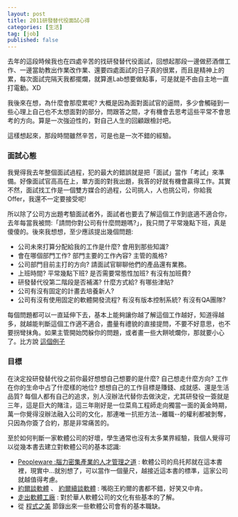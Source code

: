 ```yaml
---
layout: post
title: 2011研發替代役面試心得
categories: [生活]
tag: [job]
published: false
---
```


去年的這段時候我也在四處辛苦的找研發替代役面試，回想起那段一邊做菸酒僧工作、一邊當助教出作業改作業、還要四處面試的日子真的很累，而且是精神上的累，每次面試完隔天我都擺爛，就算進Lab想要做點事，可是就是不由自主地一直打電動。XD

我後來在想，為什麼會那麼累呢? 大概是因為面對面試官的逼問，多少會觸碰到一些心理上自己也不太想面對的部分，問跟答之間，才有機會去思考這些平常不會思考的方向。算是一次強迫性的，對自己人生的回顧跟檢討吧。

這樣想起來，那段時間雖然辛苦，可是也是一次不錯的經驗。


### 面試心態

我覺得我去年整個面試過程，犯的最大的錯誤就是把「面試」當作「考試」來準備。好像面試官高高在上，單方面的對我出題，我答的好就有機會贏得工作。其實不然，面試找工作是一個雙方媒合的過程，公司挑人，人也挑公司，你給我Offer，我還不一定要接受呢!

所以除了公司方出題考驗面試者外，面試者也要去了解這個工作到底適不適合你，去年每當我被問:「請問你對公司有什麼問題嗎?」，我只問了平常幾點下班，真是傻傻的。後來我想想，至少應該提出幾個問題:

* 公司未來打算分配給我的工作是什麼? 會用到那些知識?
* 會在哪個部門工作? 部門主要的工作內容? 主管的風格?
* 公司部門目前主打的方向? 請面試官聊聊他們的產品還有業務。
* 上班時間? 平常幾點下班? 是否需要常態性加班? 有沒有加班費?
* 研發替代役第二階段是否補滿? 什麼方式給? 有哪些津貼?
* 公司有沒有固定的計畫去培養新人?
* 公司有沒有使用固定的軟體開發流程? 有沒有版本控制系統? 有沒有QA團隊?

每個問題都可以一直延伸下去，基本上能夠讓你越了解這個工作越好，知道得越多，就越能判斷這個工作適不適合，盡量有禮貌的直接提問，不要不好意思，也不要拐彎抹角。如果主管開始閃躲你的問題，或者畫一些大餅唬爛你，那就要小心了。比方說 [這個例子](http://haha.org/)

### 目標

在決定投研發替代役之前你最好想想自己想要的是什麼? 自己想走什麼方向? 工作在你的生命中占了什麼樣的地位? 想想自己的工作目標是賺錢、成就感、還是生活品質? 每個人都有自己的追求，別人沒辦法代替你去做決定，尤其研發役一簽就是三年，這是巨大的賭注，這三年剛好是一位菜鳥工程師走向獨當一面的黃金時期，萬一你覺得沒辦法融入公司的文化，那連唯一抗拒方法--離職--的權利都被剝奪，只因為你簽了合約，那是非常痛苦的。

至於如何判斷一家軟體公司的好壞，學生通常也沒有太多業界經驗，我個人覺得可以從幾本書去建立對軟體公司的基本認識:

* [Peopleware :腦力密集產業的人才管理之道][2] : 軟體公司的烏托邦就在這本書裡，現實中...就別想了，可以當作一個量尺，越接近這本書的標準，這家公司就越值得考慮。
* [約爾談軟體][3] 、 [約爾續談軟體][4] : 嘴砲王約爾的書都不錯，好笑又中肯。
* [走出軟體工廠][5] : 對於華人軟體公司的文化有些基本的了解。
* 從 [程式之美][1] 節錄出來一些軟體公司會有的基本職缺。


[1]: http://lpc1234kimo.blogspot.tw/2010/11/sa-sd-rd-pg-pm-dba-mis.html "軟體職缺"
[2]: http://www.books.com.tw/exep/prod/booksfile.php?item=0010387385 "Peopleware"
[3]: http://haha/ "約爾趣談軟體"
[4]: http://haha/ "約爾續談軟體"
[5]: http://haha/ "走出軟體工廠"
[7]: http://www.csie.nctu.edu.tw/~jclu/letter.htm "一封台積電離職工程師的信"
[8]: https://disp.cc/b/27-2hfS "為何要念國內研究所"